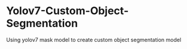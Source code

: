# Yolov7-Custom-Object-Segmentation
Using yolov7 mask model to create custom object segmentation model
